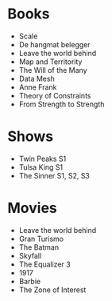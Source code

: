 # Books

- Scale
- De hangmat belegger
- Leave the world behind
- Map and Territority
- The Will of the Many
- Data Mesh
- Anne Frank
- Theory of Constraints
- From Strength to Strength

# Shows

- Twin Peaks S1
- Tulsa King S1
- The Sinner S1, S2, S3

# Movies

- Leave the world behind
- Gran Turismo
- The Batman
- Skyfall
- The Equalizer 3
- 1917
- Barbie
- The Zone of Interest
